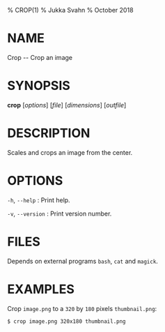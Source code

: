 % CROP(1)
% Jukka Svahn
% October 2018

# NAME

Crop -- Crop an image

# SYNOPSIS

**crop** [*options*] [*file*] [*dimensions*] [*outfile*]

# DESCRIPTION

Scales and crops an image from the center.

# OPTIONS

`-h`, `--help`
: Print help.

`-v`, `--version`
: Print version number.

# FILES

Depends on external programs `bash`, `cat` and `magick`.

# EXAMPLES

Crop `image.png` to a `320` by `180` pixels `thumbnail.png`:

    $ crop image.png 320x180 thumbnail.png
